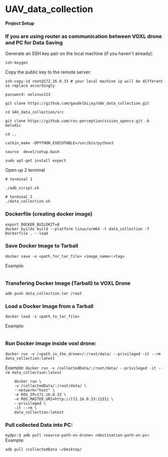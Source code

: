 # UAV_data_collection

**Project Setup**


### If you are using router as communication between VOXL drone and PC for Data Saving
Generate an SSH key pair on the local machine (if you haven't already):
```
ssh-keygen
```

Copy the public key to the remote server:

```
ssh-copy-id root@172.16.0.33 # your local machine ip will be different so replace accordingly
```

```password: oelinux123```

```
git clone https://github.com/gaudelbijay/UAV_data_collection.git

cd UAV_data_collection/src

git clone https://github.com/ros-perception/vision_opencv.git -b melodic

cd ..

catkin_make -DPYTHON_EXECUTABLE=/usr/bin/python3

source  devel/setup.bash
```

```
sudo apt-get install expect

```

Open up 2 terminal 

```
# terminal 1

./adb_script.sh
```

```
# terminal 2
./data_collection.sh
```

### Dockerfile (creating docker image)

```
export DOCKER_BUILDKIT=0
docker buildx build --platform linux/arm64 -t data_collection -f Dockerfile . --load
```
### Save Docker Image to Tarball

```
docker save -o <path_for_tar_file> <image_name>:<tag>
```
Example: 

```docker save -o data_collection.tar data_collection:latest
```

### Transfering Docker Image (Tarball) to VOXL Drone
```
adb push data_collection.tar /root
```

### Load a Docker Image from a Tarball

```
docker load -i <path_to_tar_file>
```

Example:

```docker load -i data_collection.tar
```

### Run Docker image inside voxl drone:
```docker run -v /<path_in_the_drone>/:/root/data/ --privileged -it --rm data_collection:latest```

Example: 
```docker run -v /collectedData/:/root/data/ --privileged -it --rm data_collection:latest ```

```
    docker run \
    -v /collectedData/:/root/data/ \
    --network="host" \
    -e ROS_IP=172.16.0.33 \
    -e ROS_MASTER_URI=http://172.16.0.33:11311 \
    --privileged \
    -it --rm \
    data_collection:latest
```


### Pull collected Data into PC:

```my@pc:$ adb pull <source-path-on-drone> <destination-path-on-pc>```
Example: 

```
adb pull /collectedData ~/Desktop/ 
```